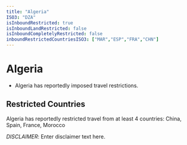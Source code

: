 ```yaml
---
title: "Algeria"
ISO3: "DZA"
isInboundRestricted: true
isInboundLandRestricted: false
isInboundCompletelyRestricted: false
inboundRestrictedCountriesISO3: ["MAR","ESP","FRA","CHN"]
---
```


# Algeria

* Algeria has reportedly imposed travel restrictions.

## Restricted Countries 
Algeria has reportedly restricted travel from at least 4 countries: China, Spain, France, Morocco

*DISCLAIMER*: Enter disclaimer text here.
